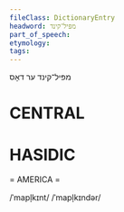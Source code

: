 ```yaml
---
fileClass: DictionaryEntry
headword: מפּיל־קינד
part_of_speech: 
etymology: 
tags: 
---
```

מפּיל־קינד
ער
דאָס

CENTRAL
========

HASIDIC
=======
= AMERICA = 

/ˈmapl̩kɪnt/
/ˈmapl̩kɪndər/